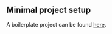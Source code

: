 ## Minimal project setup
A boilerplate project can be found [here](https://github.com/dao-xyz/peerbit-getting-started). 
